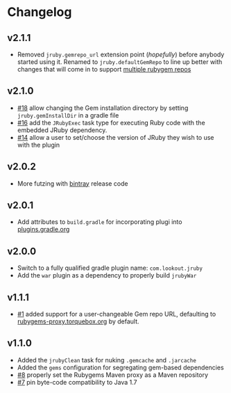 # Changelog

## v2.1.1

 * Removed `jruby.gemrepo_url` extension point (*hopefully*) before anybody
   started using it. Renamed to `jruby.defaultGemRepo` to line up better with
   changes that will come in to support [multiple rubygem
   repos](https://github.com/rtyler/jruby-gradle-plugin/issues/13)

## v2.1.0

 * [#18](https://github.com/rtyler/jruby-gradle-plugin/issues/18) allow
   changing the Gem installation directory by setting `jruby.gemInstallDir` in
   a gradle file
 * [#16](https://github.com/rtyler/jruby-gradle-plugin/pull/16) add the
   `JRubyExec` task type for executing Ruby code with the embedded JRuby
   dependency.
 * [#14](https://github.com/rtyler/jruby-gradle-plugin/pull/14) allow a user to
   set/choose the version of JRuby they wish to use with the plugin

## v2.0.2

 *  More futzing with [bintray](http://bintray.com) release code

## v2.0.1

 * Add attributes to `build.gradle` for incorporating plugi into
   [plugins.gradle.org](http://plugins.gradle.org)

## v2.0.0

 * Switch to a fully qualified gradle plugin name: `com.lookout.jruby`
 * Add the `war` plugin as a dependency to properly build `jrubyWar`

## v1.1.1

 * [#1](https://github.com/rtyler/jruby-gradle-plugin/issues/1) added support
   for a user-changeable Gem repo URL, defaulting to
   [rubygems-proxy.torquebox.org](http://rubygems-proxy.torquebox.org) by
   default.


## v1.1.0

 * Added the `jrubyClean` task for nuking `.gemcache` and `.jarcache`
 * Added the `gems` configuration for segregating gem-based dependencies
 * [#8](https://github.com/rtyler/jruby-gradle-plugin/issues/8) properly set
   the Rubygems Maven proxy as a Maven repository
 * [#7](https://github.com/rtyler/jruby-gradle-plugin/issues/7) pin byte-code
   compatibility to Java 1.7
